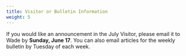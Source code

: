 ```yaml
---
title: Visitor or Bulletin Information
weight: 5
---
```


If you would like an announcement in the July Visitor, please email it to  Wade by **Sunday, June 17**. You can also email articles for the weekly bulletin by Tuesday of each week.